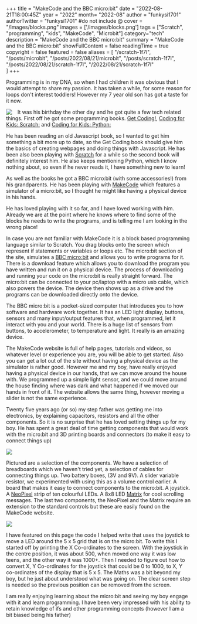 +++
title = "MakeCode and the BBC micro:bit"
date = "2022-08-21T18:00:45Z"
year = "2022"
month= "2022-08"
author = "funkysi1701"
authorTwitter = "funkysi1701" #do not include @
cover = "/images/blocks.png"
images = ['/images/blocks.png']
tags = ["Scratch", "programming", "kids", "MakeCode", "Microbit"]
category="tech"
description =  "MakeCode and the BBC micro:bit"
summary = "MakeCode and the BBC micro:bit"
showFullContent = false
readingTime = true
copyright = false
featured = false
aliases = [
    "/scratch-1f7l",
    "/posts/microbit",
    "/posts/2022/08/21/microbit",
    "/posts/scratch-1f7l",
    "/posts/2022/08/21/scratch-1f7l",
    "/2022/08/21/scratch-1f7l"    
]
+++

Programming is in my DNA, so when I had children it was obvious that I would attempt to share my passion. It has taken a while, for some reason for loops don't interest toddlers! However my 7 year old son has got a taste for it now. 

<img src="https://images-na.ssl-images-amazon.com/images/I/516RPfVV5QL._SX441_BO1,204,203,200_.jpg"  style="float:left; padding-right: 15px; " />

It was his birthday the other day and he got quite a few tech related things. First off he got some programming books. [Get Coding!](https://www.amazon.co.uk/gp/product/1406366846/ref=ppx_yo_dt_b_asin_title_o02_s01?ie=UTF8&psc=1), [Coding for Kids: Scratch:](https://www.amazon.co.uk/gp/product/1641522453/ref=ppx_yo_dt_b_asin_title_o02_s00?ie=UTF8&psc=1) and [Coding for Kids: Python:](https://www.amazon.co.uk/gp/product/1641521759/ref=ppx_yo_dt_b_asin_title_o01_s00?ie=UTF8&psc=1)

He has been reading an old Javascript book, so I wanted to get him something a bit more up to date, so the Get Coding book should give him the basics of creating webpages and doing things with Javascript. He has been also been playing with [Scratch](/posts/scratch) for a while so the second book will definitely interest him. He also keeps mentioning Python, which I know nothing about, so even if he never reads it, I have something new to learn!

As well as the books he got a BBC micro:bit (with some accessories!) from his grandparents. He has been playing with [MakeCode](https://makecode.microbit.org/#) which features a simulator of a micro:bit, so I thought he might like having a physical device in his hands. 

He has loved playing with it so far, and I have loved working with him. Already we are at the point where he knows where to find some of the blocks he needs to write the programs, and is telling me I am looking in the wrong place!

In case you are not familiar with MakeCode it is a block based programming language similar to Scratch. You drag blocks onto the screen which represent if statements or variables or loops etc. The micro:bit section of the site, simulates a [BBC micro:bit](https://microbit.org/new-microbit/) and allows you to write programs for it. There is a download feature which allows you to download the program you have written and run it on a physical device. The process of downloading and running your code on the micro:bit is really straight forward. The micro:bit can be connected to your pc/laptop with a micro usb cable, which also powers the device. The device then shows up as a drive and the programs can be downloaded directly onto the device.

The BBC micro:bit is a pocket-sized computer that introduces you to how software and hardware work together. It has an LED light display, buttons, sensors and many input/output features that, when programmed, let it interact with you and your world. There is a huge list of sensors from buttons, to accelerometer, to temperature and light. It really is an amazing device.

The MakeCode website is full of help pages, tutorials and videos, so whatever level or experience you are, you will be able to get started. Also you can get a lot out of the site without having a physical device as the simulator is rather good. However me and my boy, have really enjoyed having a physical device in our hands, that we can move around the house with. We programmed up a simple light sensor, and we could move around the house finding where was dark and what happened if we moved our hands in front of it. The website allows the same thing, however moving a slider is not the same experience.

Twenty five years ago (or so) my step father was getting me into electronics, by explaining capacitors, resistors and all the other components. So it is no surprise that he has loved setting things up for my boy. He has spent a great deal of time getting components that would work with the micro:bit and 3D printing boards and connectors (to make it easy to connect things up)

![](/images/microbit-accessories.jpg)

Pictured are a selection of the components. We have a selection of breadboards which we haven't tried yet, a selection of cables for connecting things up. Two battery boxes, (3V and 9V). A slider variable resistor, we experimented with using this as a volume control earlier. A board that makes it easy to connect components to the micro:bit. A joystick. A [NeoPixel](https://makecode.microbit.org/pkg/microsoft/pxt-neopixel) strip of ten colourful LEDs. A 8x8 LED [Matrix](https://makecode.microbit.org/pkg/alankrantas/pxt-max7219_8x8) for cool scrolling messages. The last two components, the NeoPixel and the Matrix require an extension to the standard controls but these are easily found on the MakeCode website.

![](/images/blocks.png)

I have featured on this page the code I helped write that uses the joystick to move a LED around the 5 x 5 grid that is on the micro:bit. To write this I started off by printing the X Co-ordinates to the screen. With the joystick in the centre position, it was about 500, when moved one way it was low teens, and the other way it was 1000+. Then I needed to figure out how to convert X, Y Co-ordinates for the joystick that could be 0 to 1000, to X, Y co-ordinates of the display that is 5 x 5. The Maths was a bit beyond my boy, but he just about understood what was going on. The clear screen step is needed so the previous position can be removed from the screen.

I am really enjoying learning about the micro:bit and seeing my boy engage with it and learn programming. I have been very impressed with his ability to retain knowledge of ifs and other programming concepts (however I am a bit biased being his father)